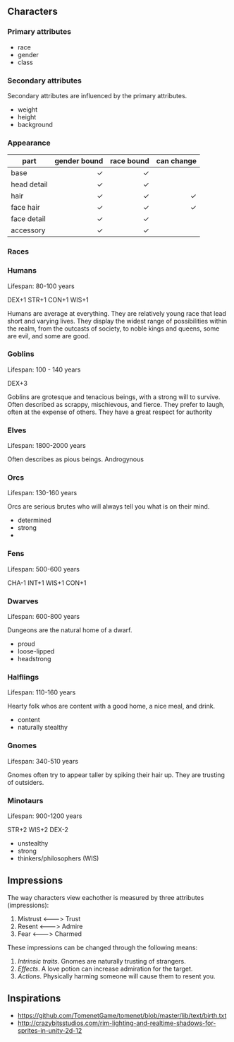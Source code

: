 ## Characters

### Primary attributes
- race
- gender 
- class

### Secondary attributes 
Secondary attributes are influenced by the primary attributes.

- weight
- height
- background


### Appearance

| part      	| gender bound 	| race bound 	| can change |
|-----------	|-------------:	|-----------:	|-----------:|
| base      	| ✓            	| ✓          	|            |
| head detail  	| ✓            	| ✓         	|            |
| hair      	| ✓            	| ✓         	| ✓          |
| face hair 	| ✓            	| ✓          	| ✓          |
| face detail 	| ✓            	| ✓          	|            |
| accessory 	| ✓            	| ✓          	|            |

### Races

### Humans

Lifespan: 80-100 years

DEX+1
STR+1
CON+1
WIS+1


Humans are average at everything. They are relatively young race that lead
short and varying lives. They display the widest range of possibilities within
the realm, from the outcasts of society, to noble kings and queens, some are
evil, and some are good.

### Goblins

Lifespan: 100 - 140 years

DEX+3

Goblins are grotesque and tenacious beings, with a strong will to survive.
Often described as scrappy, mischievous, and fierce. They prefer to laugh,
often at the expense of others. They have a great respect for authority



### Elves 

Lifespan: 1800-2000 years

Often describes as pious beings. Androgynous

### Orcs

Lifespan: 130-160 years

Orcs are serious brutes who will always tell you what is on their mind.

* determined 
* strong 
* 

### Fens

Lifespan: 500-600 years

CHA-1
INT+1
WIS+1
CON+1

### Dwarves

Lifespan: 600-800 years

Dungeons are the natural home of a dwarf.

* proud
* loose-lipped
* headstrong

### Halflings

Lifespan: 110-160 years

Hearty folk whos are content with a good home, a nice meal, and drink.

* content
* naturally stealthy


### Gnomes

Lifespan: 340-510 years

Gnomes often try to appear taller by spiking their hair up. They are trusting
of outsiders.


### Minotaurs

Lifespan: 900-1200 years

STR+2
WIS+2
DEX-2

* unstealthy
* strong 
* thinkers/philosophers (WIS)


## Impressions

The way characters view eachother is measured by three attributes (impressions):

1. Mistrust <---> Trust
2. Resent <---> Admire
3. Fear <---> Charmed 

These impressions can be changed through the following means:

1. *Intrinsic traits*. Gnomes are naturally trusting of strangers.
2. *Effects*. A love potion can increase admiration for the target.
3. *Actions*. Physically harming someone will cause them to resent you.

## Inspirations

- https://github.com/TomenetGame/tomenet/blob/master/lib/text/birth.txt
- http://crazybitsstudios.com/rim-lighting-and-realtime-shadows-for-sprites-in-unity-2d-12